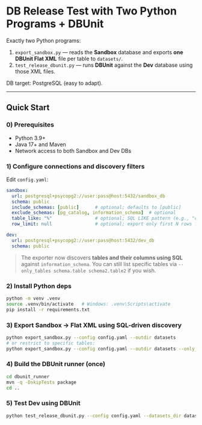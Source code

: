 # DB Release Test with **Two Python Programs** + DBUnit

Exactly two Python programs:

1. `export_sandbox.py` — reads the **Sandbox** database and exports **one DBUnit Flat XML** file per table to `datasets/`.
2. `test_release_dbunit.py` — runs **DBUnit** against the **Dev** database using those XML files.

DB target: PostgreSQL (easy to adapt).

---

## Quick Start

### 0) Prerequisites
- Python 3.9+
- Java 17+ and Maven
- Network access to both Sandbox and Dev DBs

### 1) Configure connections and discovery filters
Edit `config.yaml`:
```yaml
sandbox:
  url: postgresql+psycopg2://user:pass@host:5432/sandbox_db
  schema: public
  include_schemas: [public]      # optional; defaults to [public]
  exclude_schemas: [pg_catalog, information_schema]  # optional
  table_like: "%"                # optional; SQL LIKE pattern (e.g., "cust%")
  row_limit: null                # optional; export only first N rows for each table

dev:
  url: postgresql+psycopg2://user:pass@host:5432/dev_db
  schema: public
```

> The exporter now discovers **tables and their columns using SQL** against `information_schema`.
> You can still list specific tables via `--only_tables schema.table schema2.table2` if you wish.

### 2) Install Python deps
```bash
python -m venv .venv
source .venv/bin/activate   # Windows: .venv\Scripts\activate
pip install -r requirements.txt
```

### 3) Export Sandbox → Flat XML using SQL-driven discovery
```bash
python export_sandbox.py --config config.yaml --outdir datasets
# or restrict to specific tables:
python export_sandbox.py --config config.yaml --outdir datasets --only_tables public.customers public.orders
```

### 4) Build the DBUnit runner (once)
```bash
cd dbunit_runner
mvn -q -DskipTests package
cd ..
```

### 5) Test Dev using DBUnit
```bash
python test_release_dbunit.py --config config.yaml --datasets_dir datasets
```
